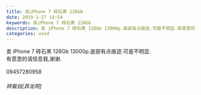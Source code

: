 ```yaml
---
title: 卖iPhone 7 砖石黑 128Gb
date: 2019-1-27 14:54
keywords: 卖iPhone 7 砖石黑 128Gb
description: 卖 iPhone 7 砖石黑 128Gb 13000p.底部有点痕迹.可是不明显.有意思的请信息我,谢谢.09457280958
categories: used
---
```

<td class="t_f" id="postmessage_2818852">

卖 iPhone 7 砖石黑 128Gb 13000p.底部有点痕迹.可是不明显.<br/>
有意思的请信息我,谢谢.<br/>
<br/>
09457280958</td>
###### 转载自[菲龙网]